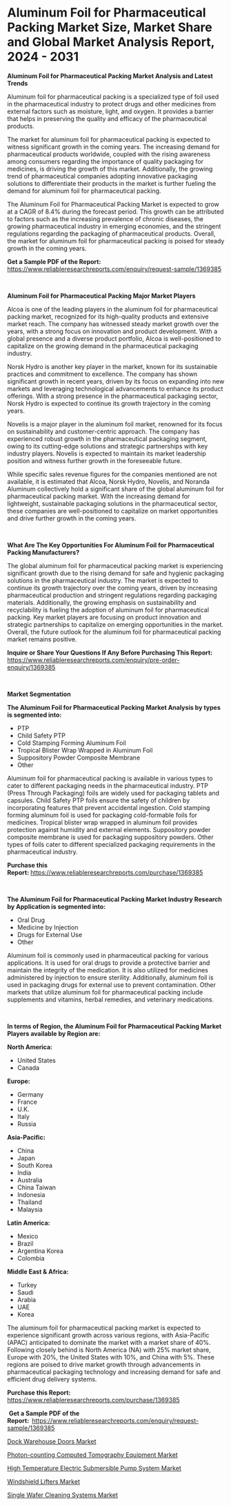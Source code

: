 <p><h1>Aluminum Foil for Pharmaceutical Packing Market Size, Market Share and Global Market Analysis Report, 2024 - 2031</h1></p><p><strong>Aluminum Foil for Pharmaceutical Packing Market Analysis and Latest Trends</strong></p>
<p><p>Aluminum foil for pharmaceutical packing is a specialized type of foil used in the pharmaceutical industry to protect drugs and other medicines from external factors such as moisture, light, and oxygen. It provides a barrier that helps in preserving the quality and efficacy of the pharmaceutical products.</p><p>The market for aluminum foil for pharmaceutical packing is expected to witness significant growth in the coming years. The increasing demand for pharmaceutical products worldwide, coupled with the rising awareness among consumers regarding the importance of quality packaging for medicines, is driving the growth of this market. Additionally, the growing trend of pharmaceutical companies adopting innovative packaging solutions to differentiate their products in the market is further fueling the demand for aluminum foil for pharmaceutical packing.</p><p>The Aluminum Foil for Pharmaceutical Packing Market is expected to grow at a CAGR of 8.4% during the forecast period. This growth can be attributed to factors such as the increasing prevalence of chronic diseases, the growing pharmaceutical industry in emerging economies, and the stringent regulations regarding the packaging of pharmaceutical products. Overall, the market for aluminum foil for pharmaceutical packing is poised for steady growth in the coming years.</p></p>
<p><strong>Get a Sample PDF of the Report:&nbsp;</strong> <a href="https://www.reliableresearchreports.com/enquiry/request-sample/1369385">https://www.reliableresearchreports.com/enquiry/request-sample/1369385</a></p>
<p>&nbsp;</p>
<p><strong>Aluminum Foil for Pharmaceutical Packing Major Market Players</strong></p>
<p><p>Alcoa is one of the leading players in the aluminum foil for pharmaceutical packing market, recognized for its high-quality products and extensive market reach. The company has witnessed steady market growth over the years, with a strong focus on innovation and product development. With a global presence and a diverse product portfolio, Alcoa is well-positioned to capitalize on the growing demand in the pharmaceutical packaging industry.</p><p>Norsk Hydro is another key player in the market, known for its sustainable practices and commitment to excellence. The company has shown significant growth in recent years, driven by its focus on expanding into new markets and leveraging technological advancements to enhance its product offerings. With a strong presence in the pharmaceutical packaging sector, Norsk Hydro is expected to continue its growth trajectory in the coming years.</p><p>Novelis is a major player in the aluminum foil market, renowned for its focus on sustainability and customer-centric approach. The company has experienced robust growth in the pharmaceutical packaging segment, owing to its cutting-edge solutions and strategic partnerships with key industry players. Novelis is expected to maintain its market leadership position and witness further growth in the foreseeable future.</p><p>While specific sales revenue figures for the companies mentioned are not available, it is estimated that Alcoa, Norsk Hydro, Novelis, and Noranda Aluminum collectively hold a significant share of the global aluminum foil for pharmaceutical packing market. With the increasing demand for lightweight, sustainable packaging solutions in the pharmaceutical sector, these companies are well-positioned to capitalize on market opportunities and drive further growth in the coming years.</p></p>
<p>&nbsp;</p>
<p><strong>What Are The Key Opportunities For Aluminum Foil for Pharmaceutical Packing Manufacturers?</strong></p>
<p><p>The global aluminum foil for pharmaceutical packing market is experiencing significant growth due to the rising demand for safe and hygienic packaging solutions in the pharmaceutical industry. The market is expected to continue its growth trajectory over the coming years, driven by increasing pharmaceutical production and stringent regulations regarding packaging materials. Additionally, the growing emphasis on sustainability and recyclability is fueling the adoption of aluminum foil for pharmaceutical packing. Key market players are focusing on product innovation and strategic partnerships to capitalize on emerging opportunities in the market. Overall, the future outlook for the aluminum foil for pharmaceutical packing market remains positive.</p></p>
<p><strong>Inquire or Share Your Questions If Any Before Purchasing This Report:</strong> <a href="https://www.reliableresearchreports.com/enquiry/pre-order-enquiry/1369385">https://www.reliableresearchreports.com/enquiry/pre-order-enquiry/1369385</a></p>
<p>&nbsp;</p>
<p><strong>Market Segmentation</strong></p>
<p><strong>The Aluminum Foil for Pharmaceutical Packing Market Analysis by types is segmented into:</strong></p>
<p><ul><li>PTP</li><li>Child Safety PTP</li><li>Cold Stamping Forming Aluminum Foil</li><li>Tropical Blister Wrap Wrapped in Aluminum Foil</li><li>Suppository Powder Composite Membrane</li><li>Other</li></ul></p>
<p><p>Aluminum foil for pharmaceutical packing is available in various types to cater to different packaging needs in the pharmaceutical industry. PTP (Press Through Packaging) foils are widely used for packaging tablets and capsules. Child Safety PTP foils ensure the safety of children by incorporating features that prevent accidental ingestion. Cold stamping forming aluminum foil is used for packaging cold-formable foils for medicines. Tropical blister wrap wrapped in aluminum foil provides protection against humidity and external elements. Suppository powder composite membrane is used for packaging suppository powders. Other types of foils cater to different specialized packaging requirements in the pharmaceutical industry.</p></p>
<p><strong>Purchase this Report:&nbsp;</strong><a href="https://www.reliableresearchreports.com/purchase/1369385">https://www.reliableresearchreports.com/purchase/1369385</a></p>
<p>&nbsp;</p>
<p><strong>The Aluminum Foil for Pharmaceutical Packing Market Industry Research by Application is segmented into:</strong></p>
<p><ul><li>Oral Drug</li><li>Medicine by Injection</li><li>Drugs for External Use</li><li>Other</li></ul></p>
<p><p>Aluminum foil is commonly used in pharmaceutical packing for various applications. It is used for oral drugs to provide a protective barrier and maintain the integrity of the medication. It is also utilized for medicines administered by injection to ensure sterility. Additionally, aluminum foil is used in packaging drugs for external use to prevent contamination. Other markets that utilize aluminum foil for pharmaceutical packing include supplements and vitamins, herbal remedies, and veterinary medications.</p></p>
<p>&nbsp;</p>
<p><strong>In terms of Region, the Aluminum Foil for Pharmaceutical Packing Market Players available by Region are:</strong></p>
<p>
    <p> <strong> North America: </strong>
        <ul>
            <li>United States</li>
            <li>Canada</li>
        </ul>
        </p> 
    <p> <strong> Europe: </strong>
        <ul>
            <li>Germany</li>
            <li>France</li>
            <li>U.K.</li>
            <li>Italy</li>
            <li>Russia</li>
        </ul>
        </p> 
    <p> <strong> Asia-Pacific: </strong>
        <ul>
            <li>China</li>
            <li>Japan</li>
            <li>South Korea</li>
            <li>India</li>
            <li>Australia</li>
            <li>China Taiwan</li>
            <li>Indonesia</li>
            <li>Thailand</li>
            <li>Malaysia</li>
        </ul>
        </p> 
    <p> <strong> Latin America: </strong>
        <ul>
            <li>Mexico</li>
            <li>Brazil</li>
            <li>Argentina Korea</li>
            <li>Colombia</li>
        </ul>
        </p> 
    <p> <strong> Middle East & Africa: </strong>
        <ul>
            <li>Turkey</li>
            <li>Saudi</li>
            <li>Arabia</li>
            <li>UAE</li>
            <li>Korea</li>
        </ul>
    </p>
    </p>
<p><p>The aluminum foil for pharmaceutical packing market is expected to experience significant growth across various regions, with Asia-Pacific (APAC) anticipated to dominate the market with a market share of 40%. Following closely behind is North America (NA) with 25% market share, Europe with 20%, the United States with 10%, and China with 5%. These regions are poised to drive market growth through advancements in pharmaceutical packaging technology and increasing demand for safe and efficient drug delivery systems.</p></p>
<p><strong>Purchase this Report: </strong><a href="https://www.reliableresearchreports.com/purchase/1369385">https://www.reliableresearchreports.com/purchase/1369385</a></p>
<p>&nbsp;<strong>Get a Sample PDF of the Report:&nbsp;&nbsp;</strong><a href="https://www.reliableresearchreports.com/enquiry/request-sample/1369385">https://www.reliableresearchreports.com/enquiry/request-sample/1369385</a></p>
<p><strong></strong></p>
<p><p><a href="https://medium.com/p/af3fb35e1628/edit">Dock Warehouse Doors Market</a></p><p><a href="https://medium.com/p/f6b6ab9d53cd/edit">Photon-counting Computed Tomography Equipment Market</a></p><p><a href="https://medium.com/p/ca54a87aa881/edit">High Temperature Electric Submersible Pump System Market</a></p><p><a href="https://github.com/rahu1502/Market-Research-Report-List-2/blob/main/windshield-lifters-market.md">Windshield Lifters Market</a></p><p><a href="https://github.com/elizabethdagraca/Market-Research-Report-List-1/blob/main/single-wafer-cleaning-systems-market.md">Single Wafer Cleaning Systems Market</a></p></p>